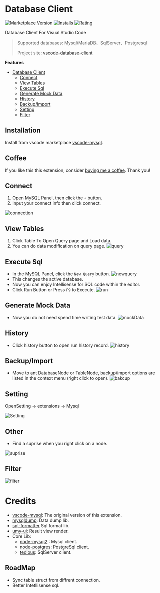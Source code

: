 # Database Client

[![Marketplace Version](https://vsmarketplacebadge.apphb.com/version-short/cweijan.vscode-mysql-client2.svg)](https://marketplace.visualstudio.com/items?itemName=cweijan.vscode-mysql-client2) [![Installs](https://vsmarketplacebadge.apphb.com/installs-short/cweijan.vscode-mysql-client2.svg)](https://marketplace.visualstudio.com/items?itemName=cweijan.vscode-mysql-client2) [![Rating](https://vsmarketplacebadge.apphb.com/rating-short/cweijan.vscode-mysql-client2.svg)](https://marketplace.visualstudio.com/items?itemName=cweijan.vscode-mysql-client2)

Database Client For Visual Studio Code

> Supported databases: Mysql/MariaDB、SqlServer、Postgresql
> 
> Project site: [vscode-database-client](https://github.com/cweijan/vscode-database-client)

**Features**

- [Database Client](#database-client)
  - [Connect](#connect)
  - [View Tables](#view-tables)
  - [Execute Sql](#execute-sql)
  - [Generate Mock Data](#generate-mock-data)
  - [History](#history)
  - [Backup/Import](#backupimport)
  - [Setting](#setting)
  - [Filter](#filter)

## Installation

Install from vscode marketplace [vscode-mysql](https://marketplace.visualstudio.com/items?itemName=cweijan.vscode-mysql-client2).

## Coffee

If you like this this extension, consider [buying me a coffee](https://www.buymeacoffee.com/cweijan). Thank you!

## Connect

1. Open MySQL Panel, then click the `+` button.
2. Input your connect info then click connect.

![connection](images/connection.jpg)

## View Tables

1. Click Table To Open Query page and Load data.
2. You can do data modification on query page.
   ![query](images/QueryTable.jpg)

## Execute Sql

* In the MySQL Panel, click the `New Query` button.
  ![newquery](images/newquery.jpg)
* This changes the active database.
* Now you can enjoy Intellisense for SQL code within the editor.
* Click Run Button or Press `F9` to Execute.
  ![run](images/run.jpg)

## Generate Mock Data

- Now you do not need spend time writing test data.
  ![mockData](images/mockData.png)

## History

- Click history button to open run history record.
  ![history](images/history.jpg)

## Backup/Import

* Move to ant DatabaseNode or TableNode, backup/import options are listed in the context menu (right click to open).
  ![bakcup](images/Backup.jpg)

## Setting

OpenSetting -> extensions -> Mysql

![Setting](images/setting.png)

## Other

* Find a suprise when you right click on a node.

![suprise](images/surprise.jpg)

## Filter

![filter](images/filter.gif)

# Credits

- [vscode-mysql](https://github.com/formulahendry/vscode-mysql): The original version of this extension.
- [mysqldump](https://github.com/bradzacher/mysqldum): Data dump lib.
- [sql-formatter](https://github.com/zeroturnaround/sql-formatter) Sql format lib.
- [umy-ui](https://github.com/u-leo/umy-ui): Result view render.
- Core Lib:
  - [node-mysql2](https://github.com/sidorares/node-mysql2) : Mysql client.
  - [node-postgres](https://github.com/brianc/node-postgres): PostgreSql client.
  - [tedious](https://github.com/tediousjs/tedious): SqlServer client.

## RoadMap

- Sync table struct from diffrent connection.
- Better Intetllisense sql.
